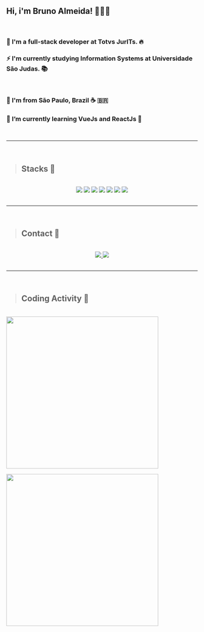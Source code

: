 ## Hi, i'm Bruno Almeida! 👨🏾‍💻

<br/>

### 🔭 I'm a full-stack developer at Totvs JurITs. 🔥 
### ⚡ I'm currently studying Information Systems at Universidade São Judas. 📚️

<br>

### 📍️ I'm from São Paulo, Brazil ☕️ 🇧🇷️
### 🌱 I’m currently learning VueJs and ReactJs 🤯️
<br>
<hr>
<br>

> ## Stacks 🧠
<br>

<div align="center">
<img src="https://img.icons8.com/color/48/000000/javascript.png"/>

<img src="https://img.icons8.com/color/48/000000/html-5.png"/>

<img src="https://img.icons8.com/color/48/000000/css3.png"/>

<img src="https://img.icons8.com/color/48/000000/vue-js.png"/>

<img src="https://img.icons8.com/plasticine/48/000000/react.png"/>

<img src="https://img.icons8.com/color/48/000000/docker.png"/>

<img src="https://img.icons8.com/ios-filled/50/000000/sql.png"/>

</div>
<br>
<hr>
<br>

> ## Contact 📲️
<br>

<div align="center"> 
<a href="https://github.com/bruno-ralmeida">
  <img src="https://img.icons8.com/material-sharp/48/000000/github.png"/>
</a>
<a href="https://www.linkedin.com/in/brunor-almeida/">
<img src="https://img.icons8.com/fluent/50/000000/linkedin.png"/>
</a>
</div>

<br>
<hr>
<br>

> ## Coding Activity 🚀️

<br>
<img width="400"  src="https://github-readme-stats.vercel.app/api/top-langs/?username=bruno-ralmeida&layout=compact&theme=tokyonight"
    />

<img width="400" src="https://github-readme-stats.vercel.app/api?username=bruno-ralmeida&show_icons=true&theme=tokyonight"
    />

